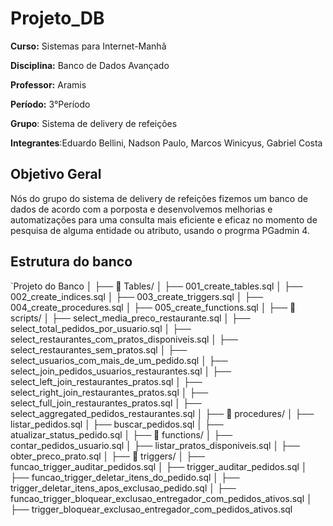 # Projeto_DB

**Curso:** Sistemas para Internet-Manhã

**Disciplina:** Banco de Dados Avançado

**Professor:** Aramis

**Período:** 3°Período

**Grupo**: Sistema de delivery de refeições

**Integrantes**:Eduardo Bellini, Nadson Paulo, Marcos Winicyus, Gabriel Costa

## Objetivo Geral
Nós do grupo do sistema de delivery de refeições fizemos um banco de dados
de acordo com a porposta e desenvolvemos melhorias e automatizações para
uma consulta mais eficiente e eficaz no momento de pesquisa de alguma entidade ou atributo, 
usando o progrma PGadmin 4.

## Estrutura do banco 

`Projeto do Banco
│
├── 📁 Tables/
│   ├── 001_create_tables.sql
│   ├── 002_create_indices.sql
│   ├── 003_create_triggers.sql
│   ├── 004_create_procedures.sql
│   ├── 005_create_functions.sql
│
├── 📁 scripts/
│   ├── select_media_preco_restaurante.sql
│   ├── select_total_pedidos_por_usuario.sql
│   ├── select_restaurantes_com_pratos_disponiveis.sql
│   ├── select_restaurantes_sem_pratos.sql
│   ├── select_usuarios_com_mais_de_um_pedido.sql
│   ├── select_join_pedidos_usuarios_restaurantes.sql
│   ├── select_left_join_restaurantes_pratos.sql
│   ├── select_right_join_restaurantes_pratos.sql
│   ├── select_full_join_restaurantes_pratos.sql
│   ├── select_aggregated_pedidos_restaurantes.sql
│
├── 📁 procedures/
│   ├── listar_pedidos.sql
│   ├── buscar_pedidos.sql
│   ├── atualizar_status_pedido.sql
│
├── 📁 functions/
│   ├── contar_pedidos_usuario.sql
│   ├── listar_pratos_disponiveis.sql
│   ├── obter_preco_prato.sql
│
├── 📁 triggers/
│   ├── funcao_trigger_auditar_pedidos.sql
│   ├── trigger_auditar_pedidos.sql
│   ├── funcao_trigger_deletar_itens_do_pedido.sql
│   ├── trigger_deletar_itens_apos_exclusao_pedido.sql
│   ├── funcao_trigger_bloquear_exclusao_entregador_com_pedidos_ativos.sql
│   ├── trigger_bloquear_exclusao_entregador_com_pedidos_ativos.sql

